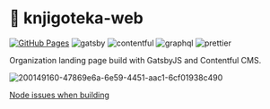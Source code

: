 # 📖 knjigoteka-web

[![GitHub Pages](https://github.com/ltatarev/knjigoteka-web/actions/workflows/gatsby.yml/badge.svg)](https://github.com/ltatarev/knjigoteka-web/actions/workflows/gatsby.yml)
![gatsby](https://user-images.githubusercontent.com/38048916/207946876-b4819d23-e6ab-4efc-b985-14c3c8311f60.svg)
![contentful](https://user-images.githubusercontent.com/38048916/207946810-7482770a-7935-4b6b-8755-fb23bde28a60.svg)
![graphql](https://user-images.githubusercontent.com/38048916/207946759-d88dbebb-d7da-42b7-a7f8-1c3d11a11fe7.svg)
![prettier](https://user-images.githubusercontent.com/38048916/207946749-beafef70-a855-43a1-9d7c-4080beef67ba.svg)

Organization landing page build with GatsbyJS and Contentful CMS.

![200149160-47869e6a-6e59-4451-aac1-6cf01938c490](https://user-images.githubusercontent.com/38048916/200192099-a222512e-0d7e-4cc3-945d-d82b52f57ab6.png)

[Node issues when building](https://github.com/parcel-bundler/parcel/issues/8005)
